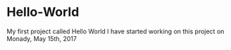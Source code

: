 # Hello-World
My first project called Hello World
I have started working on this project on Monady, May 15th, 2017
